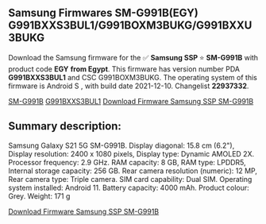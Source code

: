 <h2>Samsung Firmwares SM-G991B(EGY) G991BXXS3BUL1/G991BOXM3BUKG/G991BXXU3BUKG</h2>
Download the Samsung firmware for the ✅ <strong>Samsung SSP </strong> ⭐ <strong>SM-G991B</strong> with product code <strong>EGY</strong> <strong> from Egypt</strong>. This firmware has version number PDA <strong>G991BXXS3BUL1</strong> and CSC G991BOXM3BUKG. The operating system of this firmware is Android S , with build date 2021-12-10. Changelist <strong>22937332</strong>.


[SM-G991B](https://samfirm.shop/samsung/model/SM-G991B)
[G991BXXS3BUL1](https://samfirm.shop/samsung/pda/G991BXXS3BUL1)
[Download Firmware Samsung SSP SM-G991B](https://samfirm.shop/samsung/firmware/481472)
<h2>Summary description:</h2>
<p>Samsung Galaxy S21 5G SM-G991B. Display diagonal: 15.8 cm (6.2"), Display resolution: 2400 x 1080 pixels, Display type: Dynamic AMOLED 2X. Processor frequency: 2.9 GHz. RAM capacity: 8 GB, RAM type: LPDDR5, Internal storage capacity: 256 GB. Rear camera resolution (numeric): 12 MP, Rear camera type: Triple camera. SIM card capability: Dual SIM. Operating system installed: Android 11. Battery capacity: 4000 mAh. Product colour: Grey. Weight: 171 g</p>


[Download Firmware Samsung SSP SM-G991B](https://samfirm.shop/samsung/firmware/481472)
